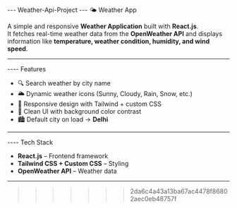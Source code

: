 
--- Weather-Api-Project
--- 🌤️ Weather App

A simple and responsive **Weather Application** built with **React.js**.  
It fetches real-time weather data from the **OpenWeather API** and displays information like **temperature, weather condition, humidity, and wind speed**.

---

---- Features
- 🔍 Search weather by city name  
- 🌥️ Dynamic weather icons (Sunny, Cloudy, Rain, Snow, etc.)  
- 📱 Responsive design with Tailwind + custom CSS  
- 🎨 Clean UI with background color contrast  
- 🏙️ Default city on load → **Delhi**  

---

---- Tech Stack
- **React.js** – Frontend framework  
- **Tailwind CSS + Custom CSS** – Styling  
- **OpenWeather API** – Weather data  

---

 
>>>>>>> 2da6c4a43a13ba67ac4478f86802aec0eb48757f
